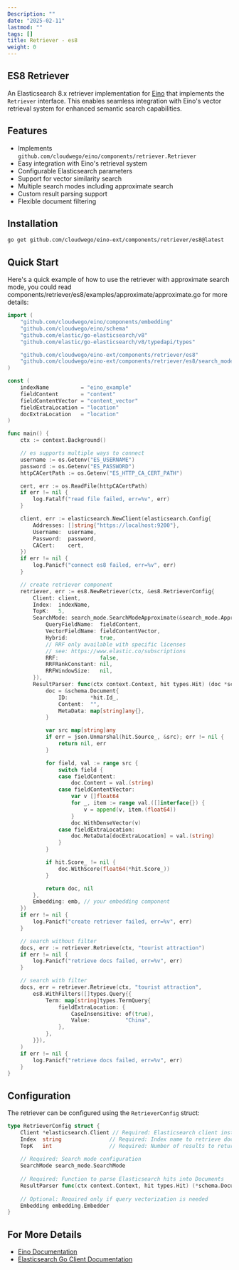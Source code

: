```yaml
---
Description: ""
date: "2025-02-11"
lastmod: ""
tags: []
title: Retriever - es8
weight: 0
---
```


## ES8 Retriever

An Elasticsearch 8.x retriever implementation for [Eino](https://github.com/cloudwego/eino) that implements the `Retriever` interface. This enables seamless integration with Eino's vector retrieval system for enhanced semantic search capabilities.

## Features

- Implements `github.com/cloudwego/eino/components/retriever.Retriever`
- Easy integration with Eino's retrieval system
- Configurable Elasticsearch parameters
- Support for vector similarity search
- Multiple search modes including approximate search
- Custom result parsing support
- Flexible document filtering

## Installation

```bash
go get github.com/cloudwego/eino-ext/components/retriever/es8@latest
```

## Quick Start

Here's a quick example of how to use the retriever with approximate search mode, you could read components/retriever/es8/examples/approximate/approximate.go for more details:

```go
import (
	"github.com/cloudwego/eino/components/embedding"
	"github.com/cloudwego/eino/schema"
	"github.com/elastic/go-elasticsearch/v8"
	"github.com/elastic/go-elasticsearch/v8/typedapi/types"

	"github.com/cloudwego/eino-ext/components/retriever/es8"
	"github.com/cloudwego/eino-ext/components/retriever/es8/search_mode"
)

const (
	indexName          = "eino_example"
	fieldContent       = "content"
	fieldContentVector = "content_vector"
	fieldExtraLocation = "location"
	docExtraLocation   = "location"
)

func main() {
	ctx := context.Background()

	// es supports multiple ways to connect
	username := os.Getenv("ES_USERNAME")
	password := os.Getenv("ES_PASSWORD")
	httpCACertPath := os.Getenv("ES_HTTP_CA_CERT_PATH")

	cert, err := os.ReadFile(httpCACertPath)
	if err != nil {
		log.Fatalf("read file failed, err=%v", err)
	}

	client, err := elasticsearch.NewClient(elasticsearch.Config{
		Addresses: []string{"https://localhost:9200"},
		Username:  username,
		Password:  password,
		CACert:    cert,
	})
	if err != nil {
		log.Panicf("connect es8 failed, err=%v", err)
	}

	// create retriever component
	retriever, err := es8.NewRetriever(ctx, &es8.RetrieverConfig{
		Client: client,
		Index:  indexName,
		TopK:   5,
		SearchMode: search_mode.SearchModeApproximate(&search_mode.ApproximateConfig{
			QueryFieldName:  fieldContent,
			VectorFieldName: fieldContentVector,
			Hybrid:          true,
			// RRF only available with specific licenses
			// see: https://www.elastic.co/subscriptions
			RRF:             false,
			RRFRankConstant: nil,
			RRFWindowSize:   nil,
		}),
		ResultParser: func(ctx context.Context, hit types.Hit) (doc *schema.Document, err error) {
			doc = &schema.Document{
				ID:       *hit.Id_,
				Content:  "",
				MetaData: map[string]any{},
			}

			var src map[string]any
			if err = json.Unmarshal(hit.Source_, &src); err != nil {
				return nil, err
			}

			for field, val := range src {
				switch field {
				case fieldContent:
					doc.Content = val.(string)
				case fieldContentVector:
					var v []float64
					for _, item := range val.([]interface{}) {
						v = append(v, item.(float64))
					}
					doc.WithDenseVector(v)
				case fieldExtraLocation:
					doc.MetaData[docExtraLocation] = val.(string)
				}
			}

			if hit.Score_ != nil {
				doc.WithScore(float64(*hit.Score_))
			}

			return doc, nil
		},
		Embedding: emb, // your embedding component
	})
	if err != nil {
		log.Panicf("create retriever failed, err=%v", err)
	}

	// search without filter
	docs, err := retriever.Retrieve(ctx, "tourist attraction")
	if err != nil {
		log.Panicf("retrieve docs failed, err=%v", err)
	}

	// search with filter
	docs, err = retriever.Retrieve(ctx, "tourist attraction",
		es8.WithFilters([]types.Query{{
			Term: map[string]types.TermQuery{
				fieldExtraLocation: {
					CaseInsensitive: of(true),
					Value:           "China",
				},
			},
		}}),
	)
	if err != nil {
		log.Panicf("retrieve docs failed, err=%v", err)
	}
}
```

## Configuration

The retriever can be configured using the `RetrieverConfig` struct:

```go
type RetrieverConfig struct {
    Client *elasticsearch.Client // Required: Elasticsearch client instance
    Index  string               // Required: Index name to retrieve documents from
    TopK   int                  // Required: Number of results to return
    
    // Required: Search mode configuration
    SearchMode search_mode.SearchMode
    
    // Required: Function to parse Elasticsearch hits into Documents
    ResultParser func(ctx context.Context, hit types.Hit) (*schema.Document, error)
    
    // Optional: Required only if query vectorization is needed
    Embedding embedding.Embedder
}
```

## For More Details

- [Eino Documentation](https://github.com/cloudwego/eino)
- [Elasticsearch Go Client Documentation](https://github.com/elastic/go-elasticsearch)
